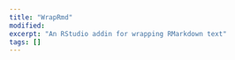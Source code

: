 ```yaml
---
title: "WrapRmd"
modified:
excerpt: "An RStudio addin for wrapping RMarkdown text"
tags: []
---
```


